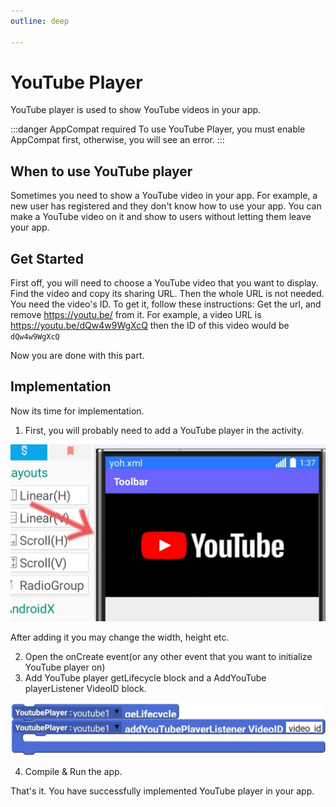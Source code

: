 ```yaml
---
outline: deep

---
```

# YouTube Player
YouTube player is used to show YouTube videos in your app.

:::danger AppCompat required 
To use YouTube Player, you must enable AppCompat first, otherwise, you will see an error.
:::

## When to use YouTube player
Sometimes you need to show a YouTube video in your app. For example, a new user has registered and they don't know how to use your app. You can make a YouTube video on it and show to users without letting them leave your app.
## Get Started
First off, you will need to choose a YouTube video that you want to display.
Find the video and copy its sharing URL.
Then the whole URL is not needed. You need the video's ID. To get it, follow these instructions:
Get the url, and remove https://youtu.be/ from it.
For example, a video URL is https://youtu.be/dQw4w9WgXcQ then the ID of this video would be `dQw4w9WgXcQ`

Now you are done with this part.
## Implementation
 Now its time for implementation.
 
1. First, you will probably need to add a YouTube player in the activity.

 ![YouTube player](img/YouTube_view.jpg)

 After adding it you may change the width, height etc.

2. Open the onCreate event(or any other event that you want to initialize YouTube player on)
3. Add YouTube player getLifecycle block and a AddYouTube playerListener VideoID block.

![Blocks placed in correct order](img/youtubeview_order.jpg)

4. Compile & Run the app.


That's it. You have successfully implemented YouTube player in your app.